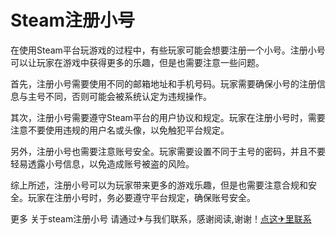 # Steam注册小号

在使用Steam平台玩游戏的过程中，有些玩家可能会想要注册一个小号。注册小号可以让玩家在游戏中获得更多的乐趣，但是也需要注意一些问题。

首先，注册小号需要使用不同的邮箱地址和手机号码。玩家需要确保小号的注册信息与主号不同，否则可能会被系统认定为违规操作。

其次，注册小号需要遵守Steam平台的用户协议和规定。玩家在注册小号时，需要注意不要使用违规的用户名或头像，以免触犯平台规定。

另外，注册小号也需要注意账号安全。玩家需要设置不同于主号的密码，并且不要轻易透露小号信息，以免造成账号被盗的风险。

综上所述，注册小号可以为玩家带来更多的游戏乐趣，但是也需要注意合规和安全。玩家在注册小号时，务必要遵守平台规定，确保账号安全。

更多 关于steam注册小号 请通过✈与我们联系，感谢阅读,谢谢！[点这✈里联系](https://w.k02.cc)